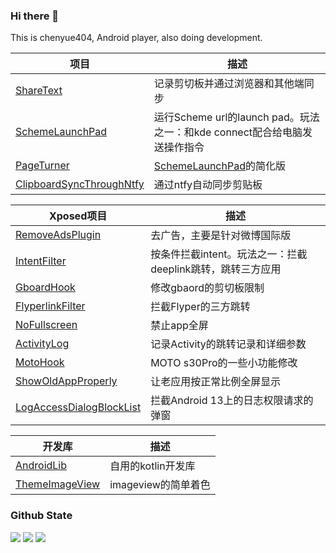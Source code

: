 ### Hi there 👋 
This is chenyue404, Android player, also doing development.

<!--
**chenyue404/chenyue404** is a ✨ _special_ ✨ repository because its `README.md` (this file) appears on your GitHub profile.

Here are some ideas to get you started:

- 🔭 I’m currently working on ...
- 🌱 I’m currently learning ...
- 👯 I’m looking to collaborate on ...
- 🤔 I’m looking for help with ...
- 💬 Ask me about ...
- 📫 How to reach me: ...
- 😄 Pronouns: ...
- ⚡ Fun fact: ...
-->

| 项目                                                         | 描述                                                         |
| ------------------------------------------------------------ | ------------------------------------------------------------ |
| [ShareText](https://github.com/chenyue404/ShareText) | 记录剪切板并通过浏览器和其他端同步 |
| [SchemeLaunchPad](https://github.com/chenyue404/SchemeLaunchPad) | 运行Scheme url的launch pad。玩法之一：和kde connect配合给电脑发送操作指令 |
| [PageTurner](https://github.com/chenyue404/PageTurner) | [SchemeLaunchPad](https://github.com/chenyue404/SchemeLaunchPad)的简化版 |
| [ClipboardSyncThroughNtfy](https://github.com/chenyue404/ClipboardSyncThroughNtfy) | 通过ntfy自动同步剪贴板 |

| Xposed项目                                                         | 描述                                                         |
| ------------------------------------------------------------ | ------------------------------------------------------------ |
| [RemoveAdsPlugin](https://github.com/chenyue404/RemoveAdsPlugin) | 去广告，主要是针对微博国际版 |
| [IntentFilter](https://github.com/chenyue404/IntentFilter) | 按条件拦截intent。玩法之一：拦截deeplink跳转，跳转三方应用 |
| [GboardHook](https://github.com/chenyue404/GboardHook) | 修改gbaord的剪切板限制 |
| [FlyperlinkFilter](https://github.com/chenyue404/FlyperlinkFilter) | 拦截Flyper的三方跳转 |
| [NoFullscreen](https://github.com/chenyue404/NoFullscreen) | 禁止app全屏 |
| [ActivityLog](https://github.com/chenyue404/ActivityLog) | 记录Activity的跳转记录和详细参数 |
| [MotoHook](https://github.com/chenyue404/MotoHook) | MOTO s30Pro的一些小功能修改 |
| [ShowOldAppProperly](https://github.com/chenyue404/ShowOldAppProperly) | 让老应用按正常比例全屏显示 |
| [LogAccessDialogBlockList](https://github.com/chenyue404/LogAccessDialogBlockList) | 拦截Android 13上的日志权限请求的弹窗 |

| 开发库                                                         | 描述                                                         |
| ------------------------------------------------------------ | ------------------------------------------------------------ |
| [AndroidLib](https://github.com/chenyue404/AndroidLib) | 自用的kotlin开发库 |
| [ThemeImageView](https://github.com/chenyue404/ThemeImageView) | imageview的简单着色 |

### Github State
![](http://github-profile-summary-cards.vercel.app/api/cards/profile-details?username=chenyue404&theme=default)
![](http://github-profile-summary-cards.vercel.app/api/cards/stats?username=chenyue404&theme=default) ![](http://github-profile-summary-cards.vercel.app/api/cards/repos-per-language?username=chenyue404&theme=default) 
